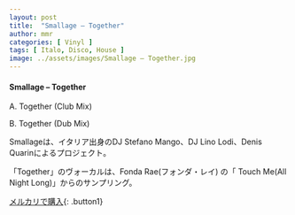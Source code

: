 ```yaml
---
layout: post
title:  "Smallage – Together"
author: mmr
categories: [ Vinyl ]
tags: [ Italo, Disco, House ]
image: ../assets/images/Smallage – Together.jpg
---
```


#### Smallage – Together

A. Together (Club Mix)

B. Together (Dub Mix)

Smallageは、イタリア出身のDJ Stefano Mango、DJ Lino Lodi、Denis Quarinによるプロジェクト。

「Together」のヴォーカルは、Fonda Rae(フォンダ・レイ) の「 Touch Me(All Night Long)」からのサンプリング。

[メルカリで購入](https://jp.mercari.com/item/m23125187393?afid=6142608987){: .button1}


